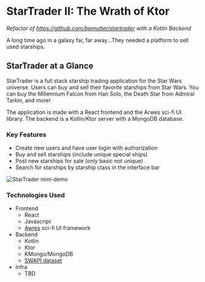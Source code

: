 # StarTrader II: The Wrath of Ktor

_Refactor of https://github.com/bpmutter/startrader with a Kotlin Backend_

A long time ago in a galaxy far, far away...They needed a platform to sell used starships.

## StarTrader at a Glance

StarTrader is a full stack starship trading application for the Star Wars universe. Users can buy and sell their favorite starships from Star Wars. You can buy the Millennium Falcon from Han Solo, the Death Star from Admiral Tarkin, and more!

The application is made with a React frontend and the Arwes sci-fi UI library. The backend is a Kotlin/Ktor server with a MongoDB database.

### Key Features

- Create new users and have user login with authorization
- Buy and sell starships (include unique special ships)
- Post new starships for sale (only basic not unique)
- Search for starships by starship class in the interface bar

![StarTrader mini-demo](/readme-assets/star-trader-demo-full.gif)

### Technologies Used

- Frontend
  - React
  - Javascript
  - [Awres](https://arwes.dev/) sci-fi UI framework
- Backend
  - Kotlin
  - Ktor
  - KMongo/MongoDB
  - [SWAPI dataset](https://swapi.dev/)
- Infra
  - TBD
